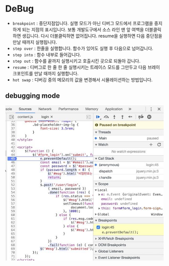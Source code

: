 # DeBug

* `breakpoint` : 중단지점입니다. 실행 모드가 아닌 디버그 모드에서 프로그램을 중지하게 되는 지점의 표시입니다.
보통 개발도구에서 소스 라인 맨 앞 여백을 더블클릭하면 생깁니다. 다시 더블클릭하면 없어집니다. resume을 실행하면 다음 중단점을 만날 때까지 실행됩니다.
* `step over` : 한줄을 실행합니다. 함수가 있어도 실행 후 다음으로 넘어갑니다.
* `step into` : 함수 내부로 들어갑니다.
* `step out` : 함수를 끝까지 실행시키고 호출시킨 곳으로 되돌아 갑니다.
* `resume` : 디버그로 한 줄 한 줄 실행시키는 트레이스 모드를 그만두고 다음 브레이크포인트를 만날 때까지 실행합니다.
* `hot swap` : 디버깅 중의 메모리의 값을 변경해서 시뮬레이션하는 방법입니다.

## debugging mode
<img src="images/debug.jpg" alt="debugging mode" />
